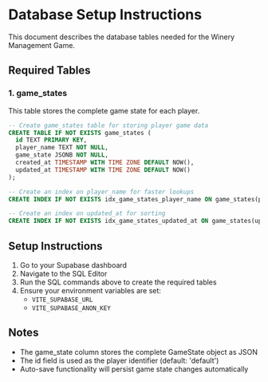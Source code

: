 # Database Setup Instructions

This document describes the database tables needed for the Winery Management Game.

## Required Tables

### 1. game_states

This table stores the complete game state for each player.

```sql
-- Create game_states table for storing player game data
CREATE TABLE IF NOT EXISTS game_states (
  id TEXT PRIMARY KEY,
  player_name TEXT NOT NULL,
  game_state JSONB NOT NULL,
  created_at TIMESTAMP WITH TIME ZONE DEFAULT NOW(),
  updated_at TIMESTAMP WITH TIME ZONE DEFAULT NOW()
);

-- Create an index on player_name for faster lookups
CREATE INDEX IF NOT EXISTS idx_game_states_player_name ON game_states(player_name);

-- Create an index on updated_at for sorting
CREATE INDEX IF NOT EXISTS idx_game_states_updated_at ON game_states(updated_at);
```

## Setup Instructions

1. Go to your Supabase dashboard
2. Navigate to the SQL Editor
3. Run the SQL commands above to create the required tables
4. Ensure your environment variables are set:
   - `VITE_SUPABASE_URL`
   - `VITE_SUPABASE_ANON_KEY`

## Notes

- The game_state column stores the complete GameState object as JSON
- The id field is used as the player identifier (default: 'default')
- Auto-save functionality will persist game state changes automatically
